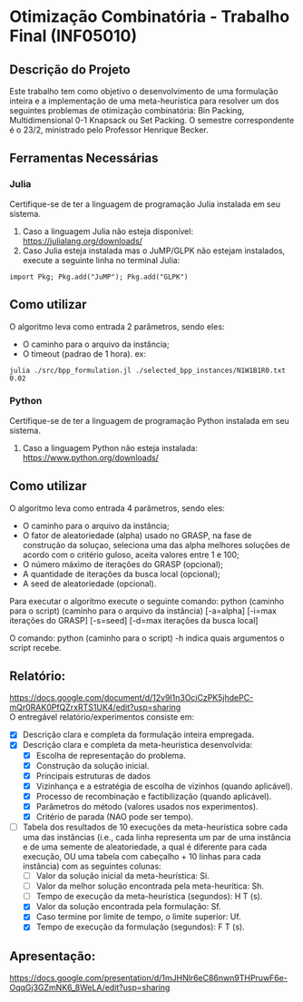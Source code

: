 # Otimização Combinatória - Trabalho Final (INF05010)

## Descrição do Projeto

Este trabalho tem como objetivo o desenvolvimento de uma formulação inteira e a implementação de uma meta-heurística para resolver um dos seguintes problemas de otimização combinatória: Bin Packing, Multidimensional 0-1 Knapsack ou Set Packing. O semestre correspondente é o 23/2, ministrado pelo Professor Henrique Becker.

## Ferramentas Necessárias  
### Julia 
Certifique-se de ter a linguagem de programação Julia instalada em seu sistema.  
1. Caso a linguagem Julia não esteja disponível: https://julialang.org/downloads/
2. Caso Julia esteja instalada mas o JuMP/GLPK não estejam instalados, execute a
seguinte linha no terminal Julia:
```
import Pkg; Pkg.add("JuMP"); Pkg.add("GLPK")
```
## Como utilizar  
O algoritmo leva como entrada 2 parâmetros, sendo eles:  
- O caminho para o arquivo da instância;  
- O timeout (padrao de 1 hora).
ex:
```
julia ./src/bpp_formulation.jl ./selected_bpp_instances/N1W1B1R0.txt 0.02
```


### Python  
Certifique-se de ter a linguagem de programação Python instalada em seu sistema.  
1. Caso a linguagem Python não esteja instalada: https://www.python.org/downloads/


## Como utilizar
O algoritmo leva como entrada 4 parâmetros, sendo eles:
- O caminho para o arquivo da instância;
- O fator de aleatoriedade (alpha) usado no GRASP, na fase de construção da soluçao, seleciona uma das alpha melhores soluções de acordo com o critério guloso, aceita valores entre 1 e 100;
- O número máximo de iterações do GRASP (opcional);
- A quantidade de iterações da busca local (opcional);
- A seed de aleatoriedade (opcional).

Para executar o algoritmo execute o seguinte comando:
python (caminho para o script) (caminho para o arquivo da instância) [-a=alpha] [-i=max iterações do GRASP] [-s=seed] [-d=max iterações da busca local]

O comando: 
      python (caminho para o script) -h 
indica quais argumentos o script recebe.


## Relatório:  
https://docs.google.com/document/d/12v9l1n3OciCzPK5jhdePC-mQr0RAK0PfQZrxRTS1UK4/edit?usp=sharing  
O entregável relatório/experimentos consiste em:  
- [x] Descrição clara e completa da formulação inteira empregada.  
- [x] Descrição clara e completa da meta-heurística desenvolvida:  
  - [x] Escolha de representação do problema.  
  - [x] Construção da solução inicial.  
  - [x] Principais estruturas de dados  
  - [x] Vizinhança e a estratégia de escolha de vizinhos (quando aplicável).  
  - [x] Processo de recombinação e factibilização (quando aplicável).  
  - [x] Parâmetros do método (valores usados nos experimentos).  
  - [x] Critério de parada (NAO pode ser tempo).  
- [ ] Tabela dos resultados de 10 execuções da meta-heurística sobre cada uma das instâncias (i.e., cada linha representa um par de uma instância e de uma semente de aleatoriedade, a qual é diferente para cada execução, OU uma tabela com cabeçalho + 10 linhas para cada instância) com as seguintes colunas:  
  - [ ] Valor da solução inicial da meta-heurística: Si.  
  - [ ] Valor da melhor solução encontrada pela meta-heurítica: Sh.  
  - [ ] Tempo de execução da meta-heurística (segundos): H T (s).  
  - [x] Valor da solução encontrada pela formulação: Sf.  
  - [x] Caso termine por limite de tempo, o limite superior: Uf.  
  - [x] Tempo de execução da formulação (segundos): F T (s).  
     
## Apresentação:  
https://docs.google.com/presentation/d/1mJHNlr6eC86nwn9THPruwF6e-OqqGj3GZmNK6_8WeLA/edit?usp=sharing  


